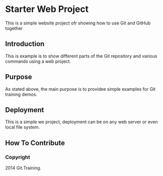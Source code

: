 # Starter Web Project

This is a simple website project ofr showing how to use Git and GitHub together

## Introduction

This is example is to show different parts of the Git repository and various commands using a web project.

## Purpose

As stated above, the main purpose is to providee simple examples for Git training demos.

## Deployment

This is a simple we project, deployment can be on any web server or even local file system.

## How To Contribute

### Copyright
2014 Git.Training.
